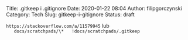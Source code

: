 Title: .gitkeep i .gitignore
Date: 2020-01-22 08:04
Author: filipgorczynski
Category: Tech
Slug: gitkeep-i-gitignore
Status: draft

`https://stackoverflow.com/a/11579945` lub  
`  
docs/scratchpads/\*  
!docs/scratchpads/.gitkeep`
